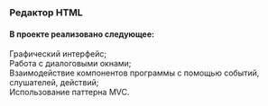 <h3>Редактор HTML</h3>


<h4>В проекте реализовано следующее:</h4>
Графический интерфейс;<br>
Работа с диалоговыми окнами;<br>
Взаимодействие компонентов программы с помощью событий, слушателей, действий;<br>
Использование паттерна MVC.<br>
